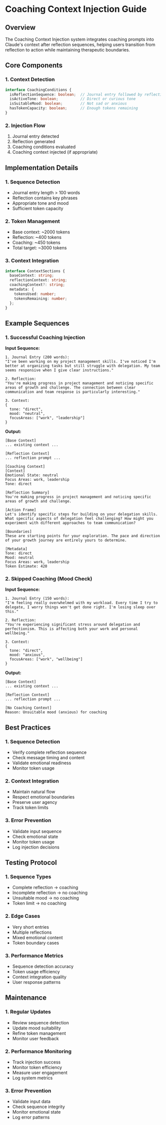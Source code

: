 # Coaching Context Injection Guide

## Overview
The Coaching Context Injection system integrates coaching prompts into Claude's context after reflection sequences, helping users transition from reflection to action while maintaining therapeutic boundaries.

## Core Components

### 1. Context Detection
```typescript
interface CoachingConditions {
  isReflectionSequence: boolean;  // Journal entry followed by reflection
  isActiveTone: boolean;          // Direct or curious tone
  isSuitableMood: boolean;        // Not sad or anxious
  hasTokenCapacity: boolean;      // Enough tokens remaining
}
```

### 2. Injection Flow
1. Journal entry detected
2. Reflection generated
3. Coaching conditions evaluated
4. Coaching context injected (if appropriate)

## Implementation Details

### 1. Sequence Detection
- Journal entry length > 100 words
- Reflection contains key phrases
- Appropriate tone and mood
- Sufficient token capacity

### 2. Token Management
- Base context: ~2000 tokens
- Reflection: ~400 tokens
- Coaching: ~450 tokens
- Total target: ~3000 tokens

### 3. Context Integration
```typescript
interface ContextSections {
  baseContext: string;
  reflectionContext: string;
  coachingContext?: string;
  metadata: {
    tokensUsed: number;
    tokensRemaining: number;
  };
}
```

## Example Sequences

### 1. Successful Coaching Injection
**Input Sequence:**
```
1. Journal Entry (200 words):
"I've been working on my project management skills. I've noticed I'm better at organizing tasks but still struggle with delegation. My team seems responsive when I give clear instructions."

2. Reflection:
"You're making progress in project management and noticing specific areas of growth and challenge. The connection between clear communication and team response is particularly interesting."

3. Context:
{
  tone: "direct",
  mood: "neutral",
  focusAreas: ["work", "leadership"]
}
```

**Output:**
```
[Base Context]
... existing context ...

[Reflection Context]
... reflection prompt ...

[Coaching Context]
[Context]
Emotional State: neutral
Focus Areas: work, leadership
Tone: direct

[Reflection Summary]
You're making progress in project management and noticing specific areas of growth and challenge.

[Action Frame]
Let's identify specific steps for building on your delegation skills. What specific aspects of delegation feel challenging? How might you experiment with different approaches to team communication?

[Boundaries]
These are starting points for your exploration. The pace and direction of your growth journey are entirely yours to determine.

[Metadata]
Tone: direct
Mood: neutral
Focus Areas: work, leadership
Token Estimate: 420
```

### 2. Skipped Coaching (Mood Check)
**Input Sequence:**
```
1. Journal Entry (150 words):
"I'm feeling really overwhelmed with my workload. Every time I try to delegate, I worry things won't get done right. I'm losing sleep over this."

2. Reflection:
"You're experiencing significant stress around delegation and perfectionism. This is affecting both your work and personal wellbeing."

3. Context:
{
  tone: "direct",
  mood: "anxious",
  focusAreas: ["work", "wellbeing"]
}
```

**Output:**
```
[Base Context]
... existing context ...

[Reflection Context]
... reflection prompt ...

[No Coaching Context]
Reason: Unsuitable mood (anxious) for coaching
```

## Best Practices

### 1. Sequence Detection
- Verify complete reflection sequence
- Check message timing and content
- Validate emotional readiness
- Monitor token usage

### 2. Context Integration
- Maintain natural flow
- Respect emotional boundaries
- Preserve user agency
- Track token limits

### 3. Error Prevention
- Validate input sequence
- Check emotional state
- Monitor token usage
- Log injection decisions

## Testing Protocol

### 1. Sequence Types
- Complete reflection → coaching
- Incomplete reflection → no coaching
- Unsuitable mood → no coaching
- Token limit → no coaching

### 2. Edge Cases
- Very short entries
- Multiple reflections
- Mixed emotional content
- Token boundary cases

### 3. Performance Metrics
- Sequence detection accuracy
- Token usage efficiency
- Context integration quality
- User response patterns

## Maintenance

### 1. Regular Updates
- Review sequence detection
- Update mood suitability
- Refine token management
- Monitor user feedback

### 2. Performance Monitoring
- Track injection success
- Monitor token efficiency
- Measure user engagement
- Log system metrics

### 3. Error Prevention
- Validate input data
- Check sequence integrity
- Monitor emotional state
- Log error patterns 